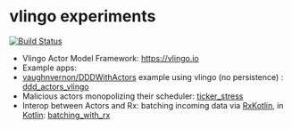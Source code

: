 # vlingo experiments

[![Build Status](https://travis-ci.org/d-led/vlingo_experiments.svg?branch=master)](https://travis-ci.org/d-led/vlingo_experiments)

- Vlingo Actor Model Framework: https://vlingo.io
- Example apps:
 - [vaughnvernon/DDDWithActors](https://github.com/VaughnVernon/DDDwithActors) example using vlingo (no persistence) : [ddd_actors_vlingo](ddd_actors_vlingo)
 - Malicious actors monopolizing their scheduler: [ticker_stress](ticker_stress)
 - Interop between Actors and Rx: batching incoming data via [RxKotlin](https://github.com/ReactiveX/RxKotlin), in [Kotlin](https://kotlinlang.org): [batching_with_rx](batching_with_rx)
